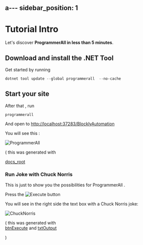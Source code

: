 a---
sidebar_position: 1
---

# Tutorial Intro

Let's discover **ProgrammerAll in less than 5 minutes**.

## Download and install the .NET Tool

Get started by running
```powershell
dotnet tool update --global programmerall  --no-cache
```

## Start your site

After that , run 
```
programmerall
```

And open to [http://localhost:37283/BlocklyAutomation](http://localhost:37283/BlocklyAutomation)

You will  see this :

![ProgrammerAll](/img/generated/root.png)


( this was generated with 

<a href='/../automation/loadexample/docs_root' target='_blank'>docs_root</a>



### Run Joke with Chuck Norris

This is just to show you the possibilities for ProgrammerAll . 

Press the ![Execute](/img/generated/btnExecute.png)  button


You will see in the right side the text box with a Chuck Norris joke:

![ChuckNorris](/img/generated/txtOutput.png)  

( this was generated with  
<a href='/../automation/loadexample/btnExecute' target='_blank'>btnExecute</a>
and
<a href='/../automation/loadexample/txtOutput' target='_blank'>txtOutput</a>


)